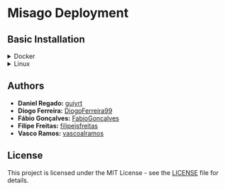 # Misago Deployment

## Basic Installation

<details>
  <summary>Docker</summary>
  
  ...
</details>

<details>
  <summary>Linux</summary>
  
  Run this to:
   - create two distinct VMs
   - create DB
   - run all services 
  ```bash
  vagrant up
  ```
</details>

## Authors
* **Daniel Regado:** [guiyrt](https://github.com/guiyrt)
* **Diogo Ferreira:** [DiogoFerreira99](https://github.com/DiogoFerreira99)
* **Fábio Gonçalves:** [FabioGoncalves](https://github.com/FabioGoncalves)
* **Filipe Freitas:** [filipejsfreitas](https://github.com/filipejsfreitas)
* **Vasco Ramos:** [vascoalramos](https://vascoalramos.me)

## License
This project is licensed under the MIT License - see the [LICENSE](LICENSE) file for details.

